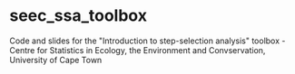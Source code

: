 # seec_ssa_toolbox
Code and slides for the "Introduction to step-selection analysis" toolbox - Centre for Statistics in Ecology, the Environment and Convservation, University of Cape Town
